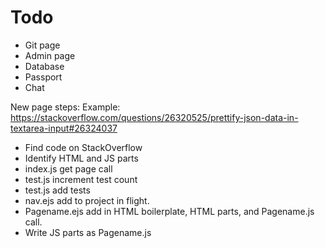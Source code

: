 # Todo
- Git page
- Admin page
- Database
- Passport
- Chat

New page steps:
Example: 
https://stackoverflow.com/questions/26320525/prettify-json-data-in-textarea-input#26324037
- Find code on StackOverflow
- Identify HTML and JS parts
- index.js get page call
- test.js increment test count
- test.js add tests
- nav.ejs add to project in flight.
- Pagename.ejs add in HTML boilerplate, HTML parts, and Pagename.js call.
- Write JS parts as Pagename.js
